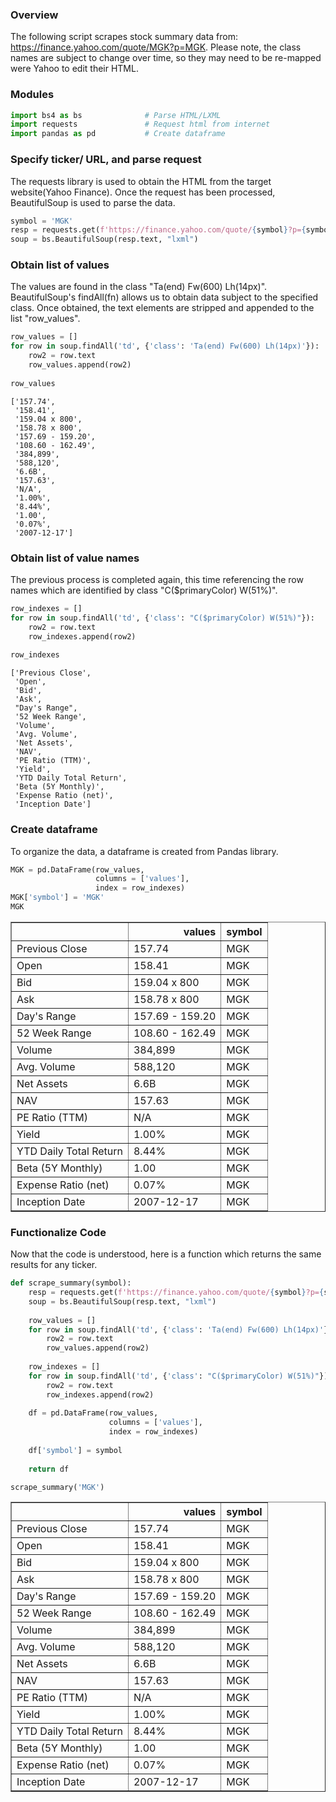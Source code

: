 ### Overview
The following script scrapes stock summary data from: https://finance.yahoo.com/quote/MGK?p=MGK.
Please note, the class names are subject to change over time, so they may need to be re-mapped were Yahoo to edit their HTML. 

### Modules


```python
import bs4 as bs              # Parse HTML/LXML
import requests               # Request html from internet
import pandas as pd           # Create dataframe
```

### Specify ticker/ URL, and parse request

The requests library is used to obtain the HTML from the target website(Yahoo Finance). Once the request has been processed, BeautifulSoup is used to parse the data. 


```python
symbol = 'MGK'
resp = requests.get(f'https://finance.yahoo.com/quote/{symbol}?p={symbol}&.tsrc=fin-srch')
soup = bs.BeautifulSoup(resp.text, "lxml")
```

### Obtain list of values

The values are found in the class "Ta(end) Fw(600) Lh(14px)". BeautifulSoup's findAll(fn) allows us to obtain data subject to the specified class. Once obtained, the text elements are stripped and appended to the list "row_values".


```python
row_values = []
for row in soup.findAll('td', {'class': 'Ta(end) Fw(600) Lh(14px)'}):
    row2 = row.text
    row_values.append(row2)
    
row_values
```




    ['157.74',
     '158.41',
     '159.04 x 800',
     '158.78 x 800',
     '157.69 - 159.20',
     '108.60 - 162.49',
     '384,899',
     '588,120',
     '6.6B',
     '157.63',
     'N/A',
     '1.00%',
     '8.44%',
     '1.00',
     '0.07%',
     '2007-12-17']



### Obtain list of value names

The previous process is completed again, this time referencing the row names which are identified by class "C($primaryColor) W(51%)".


```python
row_indexes = []
for row in soup.findAll('td', {'class': "C($primaryColor) W(51%)"}):
    row2 = row.text
    row_indexes.append(row2)
    
row_indexes
```




    ['Previous Close',
     'Open',
     'Bid',
     'Ask',
     "Day's Range",
     '52 Week Range',
     'Volume',
     'Avg. Volume',
     'Net Assets',
     'NAV',
     'PE Ratio (TTM)',
     'Yield',
     'YTD Daily Total Return',
     'Beta (5Y Monthly)',
     'Expense Ratio (net)',
     'Inception Date']



### Create dataframe

To organize the data, a dataframe is created from Pandas library.


```python
MGK = pd.DataFrame(row_values,
                   columns = ['values'],
                   index = row_indexes)
MGK['symbol'] = 'MGK'
MGK
```




<div>
<table border="1" class="dataframe">
  <thead>
    <tr style="text-align: right;">
      <th></th>
      <th>values</th>
      <th>symbol</th>
    </tr>
  </thead>
  <tbody>
    <tr>
      <td>Previous Close</td>
      <td>157.74</td>
      <td>MGK</td>
    </tr>
    <tr>
      <td>Open</td>
      <td>158.41</td>
      <td>MGK</td>
    </tr>
    <tr>
      <td>Bid</td>
      <td>159.04 x 800</td>
      <td>MGK</td>
    </tr>
    <tr>
      <td>Ask</td>
      <td>158.78 x 800</td>
      <td>MGK</td>
    </tr>
    <tr>
      <td>Day's Range</td>
      <td>157.69 - 159.20</td>
      <td>MGK</td>
    </tr>
    <tr>
      <td>52 Week Range</td>
      <td>108.60 - 162.49</td>
      <td>MGK</td>
    </tr>
    <tr>
      <td>Volume</td>
      <td>384,899</td>
      <td>MGK</td>
    </tr>
    <tr>
      <td>Avg. Volume</td>
      <td>588,120</td>
      <td>MGK</td>
    </tr>
    <tr>
      <td>Net Assets</td>
      <td>6.6B</td>
      <td>MGK</td>
    </tr>
    <tr>
      <td>NAV</td>
      <td>157.63</td>
      <td>MGK</td>
    </tr>
    <tr>
      <td>PE Ratio (TTM)</td>
      <td>N/A</td>
      <td>MGK</td>
    </tr>
    <tr>
      <td>Yield</td>
      <td>1.00%</td>
      <td>MGK</td>
    </tr>
    <tr>
      <td>YTD Daily Total Return</td>
      <td>8.44%</td>
      <td>MGK</td>
    </tr>
    <tr>
      <td>Beta (5Y Monthly)</td>
      <td>1.00</td>
      <td>MGK</td>
    </tr>
    <tr>
      <td>Expense Ratio (net)</td>
      <td>0.07%</td>
      <td>MGK</td>
    </tr>
    <tr>
      <td>Inception Date</td>
      <td>2007-12-17</td>
      <td>MGK</td>
    </tr>
  </tbody>
</table>
</div>



### Functionalize Code

Now that the code is understood, here is a function which returns the same results for any ticker.


```python
def scrape_summary(symbol):
    resp = requests.get(f'https://finance.yahoo.com/quote/{symbol}?p={symbol}&.tsrc=fin-srch')
    soup = bs.BeautifulSoup(resp.text, "lxml")
    
    row_values = []
    for row in soup.findAll('td', {'class': 'Ta(end) Fw(600) Lh(14px)'}):
        row2 = row.text
        row_values.append(row2)
        
    row_indexes = []
    for row in soup.findAll('td', {'class': "C($primaryColor) W(51%)"}):
        row2 = row.text
        row_indexes.append(row2)
    
    df = pd.DataFrame(row_values,
                      columns = ['values'],
                      index = row_indexes)
    
    df['symbol'] = symbol
    
    return df

scrape_summary('MGK')
```




<div>
<table border="1" class="dataframe">
  <thead>
    <tr style="text-align: right;">
      <th></th>
      <th>values</th>
      <th>symbol</th>
    </tr>
  </thead>
  <tbody>
    <tr>
      <td>Previous Close</td>
      <td>157.74</td>
      <td>MGK</td>
    </tr>
    <tr>
      <td>Open</td>
      <td>158.41</td>
      <td>MGK</td>
    </tr>
    <tr>
      <td>Bid</td>
      <td>159.04 x 800</td>
      <td>MGK</td>
    </tr>
    <tr>
      <td>Ask</td>
      <td>158.78 x 800</td>
      <td>MGK</td>
    </tr>
    <tr>
      <td>Day's Range</td>
      <td>157.69 - 159.20</td>
      <td>MGK</td>
    </tr>
    <tr>
      <td>52 Week Range</td>
      <td>108.60 - 162.49</td>
      <td>MGK</td>
    </tr>
    <tr>
      <td>Volume</td>
      <td>384,899</td>
      <td>MGK</td>
    </tr>
    <tr>
      <td>Avg. Volume</td>
      <td>588,120</td>
      <td>MGK</td>
    </tr>
    <tr>
      <td>Net Assets</td>
      <td>6.6B</td>
      <td>MGK</td>
    </tr>
    <tr>
      <td>NAV</td>
      <td>157.63</td>
      <td>MGK</td>
    </tr>
    <tr>
      <td>PE Ratio (TTM)</td>
      <td>N/A</td>
      <td>MGK</td>
    </tr>
    <tr>
      <td>Yield</td>
      <td>1.00%</td>
      <td>MGK</td>
    </tr>
    <tr>
      <td>YTD Daily Total Return</td>
      <td>8.44%</td>
      <td>MGK</td>
    </tr>
    <tr>
      <td>Beta (5Y Monthly)</td>
      <td>1.00</td>
      <td>MGK</td>
    </tr>
    <tr>
      <td>Expense Ratio (net)</td>
      <td>0.07%</td>
      <td>MGK</td>
    </tr>
    <tr>
      <td>Inception Date</td>
      <td>2007-12-17</td>
      <td>MGK</td>
    </tr>
  </tbody>
</table>
</div>


